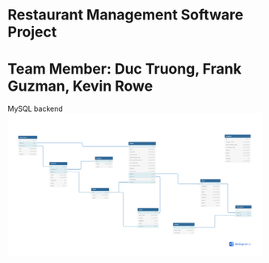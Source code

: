 # Restaurant Management Software Project
# Team Member: Duc Truong, Frank Guzman, Kevin Rowe
MySQL backend
![alt text](https://github.com/duchuy1993a/Restaurant/blob/main/Database%20Structure-2.png)
